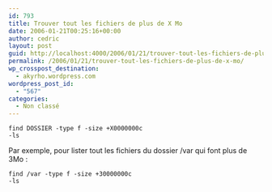 ```yaml
---
id: 793
title: Trouver tout les fichiers de plus de X Mo
date: 2006-01-21T00:25:16+00:00
author: cedric
layout: post
guid: http://localhost:4000/2006/01/21/trouver-tout-les-fichiers-de-plus-de-x-mo.html
permalink: /2006/01/21/trouver-tout-les-fichiers-de-plus-de-x-mo/
wp_crosspost_destination:
  - akyrho.wordpress.com
wordpress_post_id:
  - "567"
categories:
  - Non classé
---
```

<code class="highlighter-rouge">find DOSSIER -type f -size +X0000000c -ls</code>

Par exemple, pour lister tout les fichiers du dossier /var qui font plus de 3Mo :

<code class="highlighter-rouge">find /var -type f -size +30000000c -ls</code>